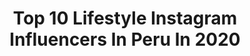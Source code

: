 ---
title: Top 10 Lifestyle Instagram Influencers In Peru In 2020
description: >-
  Find top lifestyle Instagram influencers in Peru in 2020. Most popular hashtags: #portrait #moodyports #lifestyle #mood.
platform: Instagram
profiles:
  - username: "oliviaheintz"
    fullname: >-
      ✰ O L I V I A  ✰
    location: "Peru"
    followers: 17411
    engagement: 1252
    commentsToLikes: 0.041613
    avatar: "https://scontent-amt2-1.cdninstagram.com/v/t51.2885-19/s320x320/61909580_371304963590540_8576806517653635072_n.jpg?_nc_ht=scontent-amt2-1.cdninstagram.com&_nc_ohc=Uf_XjSHRzB8AX8NmNgg&oh=82391179a6184f03c28abd04f97cf71d&oe=5EBB0693"
    verified: false
    hashtags: "#yellow, #farm, #christmastree, #hairstyles"
  - username: "comounaprincesa"
    fullname: >-
      • Mara
    location: "Peru"
    followers: 67910
    engagement: 259
    commentsToLikes: 0.091669
    avatar: "https://scontent-ams4-1.cdninstagram.com/v/t51.2885-19/s320x320/79798672_494956577893866_5510249848844058624_n.jpg?_nc_ht=scontent-ams4-1.cdninstagram.com&_nc_ohc=NFCoGmQ0EDsAX-qT8Hc&oh=149bc9394dbf333272bd38c5c80ca9a0&oe=5E86972A"
    verified: false
    hashtags: "#singluten, #desayunosano, #reciennacido, #resiliencia"
  - username: "johanaadelacruz"
    fullname: >-
      Johanna De La Cruz
    location: "Peru"
    followers: 253118
    engagement: 597
    commentsToLikes: 0.038079
    avatar: "https://scontent-lht6-1.cdninstagram.com/v/t51.2885-19/s320x320/70148787_1178751072317278_3813877606764249088_n.jpg?_nc_ht=scontent-lht6-1.cdninstagram.com&_nc_ohc=g4F7Sny55BMAX9YMmjy&oh=f816df255609544790a128870d927ae9&oe=5EBBF093"
    verified: false
    hashtags: "#summer, #yomequedoencasa"
  - username: "antonellaleguab"
    fullname: >-
      Anto Legua B
    location: "Peru"
    followers: 84773
    engagement: 140
    commentsToLikes: 0.080616
    avatar: "https://scontent-lhr8-1.cdninstagram.com/v/t51.2885-19/s320x320/15802508_1793642984232586_2615076299428855808_a.jpg?_nc_ht=scontent-lhr8-1.cdninstagram.com&_nc_ohc=NJQwflDRgV4AX9bQ97Q&oh=6726b30614474bde6d032f36afdbcad3&oe=5EBB9B2E"
    verified: false
    hashtags: "#tgif, #14veranosjuntos, #girlpower, #thailand"
  - username: "mafevillanueva19"
    fullname: >-
      MAFE VILLANUEVA 🌸
    location: "Peru"
    followers: 17376
    engagement: 576
    commentsToLikes: 0.034179
    avatar: "https://scontent-ams4-1.cdninstagram.com/v/t51.2885-19/s320x320/67635317_2105823783047588_4461307226140704768_n.jpg?_nc_ht=scontent-ams4-1.cdninstagram.com&_nc_ohc=OPjf-cTPbGUAX9iwitj&oh=7f0598746e225ed24aeed55632ae5d4d&oe=5EBAA88E"
    verified: false
    hashtags: "#publicidad, #yomequedoencasa, #howtobeparisian"
  - username: "pierina_dg"
    fullname: >-
      Pierina De La Borda Gotuzzo
    location: "Peru"
    followers: 28047
    engagement: 330
    commentsToLikes: 0.044191
    avatar: "https://scontent-ams4-1.cdninstagram.com/v/t51.2885-19/s320x320/83551957_625624291537102_8592033950539448320_n.jpg?_nc_ht=scontent-ams4-1.cdninstagram.com&_nc_ohc=0Hb7DoPjCSEAX_fV-Uy&oh=8cba71b64a2aca6aa46becd443629372&oe=5EBA4FFD"
    verified: false
    hashtags: "#choreography, #summervibes, #summermemories, #coronavirus"
  - username: "yisus_eat_world"
    fullname: >-
      Fotografo
    location: "Peru"
    followers: 15928
    engagement: 273
    commentsToLikes: 0.159622
    avatar: "https://scontent-atl3-1.cdninstagram.com/v/t51.2885-19/s320x320/44494099_265960090770774_6859178774483697664_n.jpg?_nc_ht=scontent-atl3-1.cdninstagram.com&_nc_ohc=39dAyCtqpxoAX9QdWPQ&oh=3ca2a444d523e8795c8d7c7122bc3d31&oe=5EBCC35D"
    verified: false
    hashtags: "#fotografoslatinoss, #doports, #editorialdemoda, #portraitpage"
  - username: "luis_silvav"
    fullname: >-
      ▪️luis silva▪️
    location: "Peru"
    followers: 14216
    engagement: 696
    commentsToLikes: 0.022189
    avatar: "https://scontent-lhr8-1.cdninstagram.com/v/t51.2885-19/s320x320/39486168_238555333500492_8779601554677170176_n.jpg?_nc_ht=scontent-lhr8-1.cdninstagram.com&_nc_ohc=yrCCwpfLrQEAX-oE_Xg&oh=324a5821a4e487d78f8e972fcb0656d1&oe=5EBB56C3"
    verified: false
    hashtags: "#cuarentena, #natural, #cottoncandyart, #90sstyle"
  - username: "josecarlosnovoa"
    fullname: >-
      Josecarlos Novoa Guibovich
    location: "Peru"
    followers: 15819
    engagement: 387
    commentsToLikes: 0.032960
    avatar: "https://scontent-ams4-1.cdninstagram.com/v/t51.2885-19/s320x320/70721944_2372022056407274_2156151136816463872_n.jpg?_nc_ht=scontent-ams4-1.cdninstagram.com&_nc_ohc=pF5wjE0hnNwAX897o7q&oh=3ae7b06bed80167ee7c053ba3ad73aac&oe=5E863F99"
    verified: false
    hashtags: "#november, #curacao, #island, #tanning"
  - username: "jardelgodoyph"
    fullname: >-
      Jardel Godoy 📷
    location: "Peru"
    followers: 17676
    engagement: 238
    commentsToLikes: 0.040130
    avatar: "https://scontent-ams4-1.cdninstagram.com/v/t51.2885-19/s320x320/70985072_432329580725781_6080260904593653760_n.jpg?_nc_ht=scontent-ams4-1.cdninstagram.com&_nc_ohc=QrR9Y2ZTDCUAX9FDaOY&oh=05701c64b5a395707026e0c45ccb09da&oe=5EB9EC36"
    verified: false
    hashtags: "#lifestyle, #portraitsession, #ica, #shoot"
---